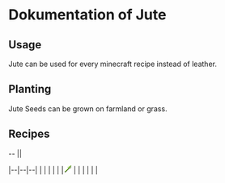 # Dokumentation of Jute

## Usage

Jute can be used for every minecraft recipe instead of leather.

## Planting

Jute Seeds can be grown on farmland or grass. 

## Recipes 

--
||

|--|--|--|
|  |  |  |
|  |![Jute Stalk](./../src/main/resources/assets/veganlife/textures/items/jutestalk.png?raw=true)  |  |
|  |  |  |